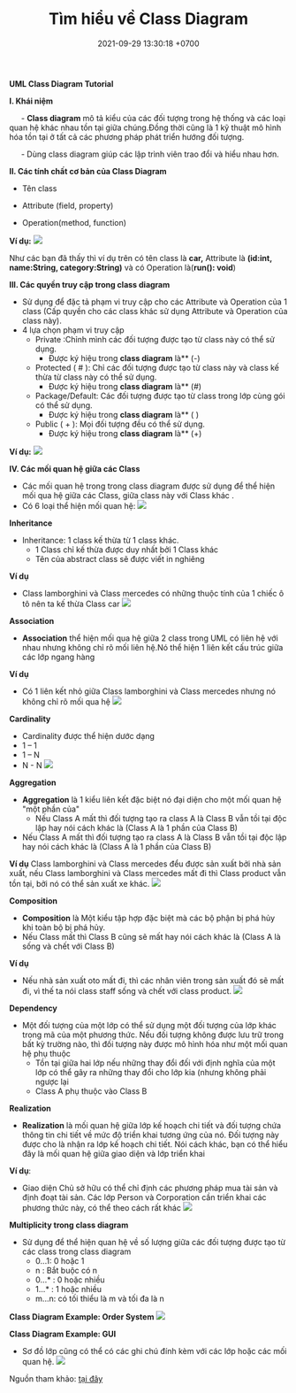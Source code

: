 ﻿---
layout: post
title:  "Tìm hiểu về Class Diagram"
date:   2021-09-29 13:30:18 +0700
categories: jekyll update
---

**UML Class Diagram Tutorial**

**I. Khái niệm**

`	`- **Class diagram** mô tả kiểu của các đối tượng trong hệ thống và các loại quan hệ khác nhau tồn tại giữa chúng.Đồng thời cũng là 1 kỹ thuật mô hình hóa tồn tại ở tất cả các phương pháp phát triển hướng đối tượng.

`	`- Dùng class diagram giúp các lập trình viên trao đổi và hiểu nhau hơn.

**II. Các tính chất cơ bản của Class Diagram**

+ Tên class

+ Attribute (field, property)

+ Operation(method, function)

**Ví dụ:**
![](https://raw.githubusercontent.com/QuocDang0704/QuocDang0704.github.io/master/docs/_posts/Class/Aspose.Words.19cf09df-737a-4d9f-b87d-cbf7d845f5c3.001.png)

Như các bạn đã thấy thì ví dụ trên có tên class là **car,** Attribute là **(id:int, name:String, category:String)** và có Operation là(**run(): void**)

**III. Các quyền truy cập trong class diagram**

- Sử dụng để đặc tả phạm vi truy cập cho các Attribute và Operation của 1 class (Cấp quyền cho các class khác sử dụng Attribute và Operation của class này).
- 4 lựa chọn phạm vi truy cập 
  - Private :Chỉnh mình các đối tượng được tạo từ class này có thể sử dụng.
    - Được ký hiệu trong **class diagram** là** (-)
  - Protected ( # ): Chỉ các đối tượng được tạo từ class này và class kế thừa từ class này có thể sử dụng.
    - Được ký hiệu trong **class diagram** là** (#)
  - Package/Default: Các đối tượng được tạo từ class trong lớp cùng gói có thể sử dụng.
    - Được ký hiệu trong **class diagram** là** ( )
  - Public ( + ): Mọi đối tượng đều có thể sử dụng.
    - Được ký hiệu trong **class diagram** là** (+)

**Ví dụ:**
![](https://raw.githubusercontent.com/QuocDang0704/QuocDang0704.github.io/master/docs/_posts/Class/Aspose.Words.19cf09df-737a-4d9f-b87d-cbf7d845f5c3.002.png)

**IV. Các mối quan hệ giữa các Class**

- Các mối quan hệ trong trong class diagram được sử dụng để thể hiện mối qua hệ giữa các Class, giữa class này với Class khác .
- Có 6 loại thể hiện mối quan hệ:
![](https://raw.githubusercontent.com/QuocDang0704/QuocDang0704.github.io/master/docs/_posts/Class/Aspose.Words.19cf09df-737a-4d9f-b87d-cbf7d845f5c3.003.png)

**Inheritance**  

- Inheritance: 1 class kế thừa từ 1 class khác.
  - 1 Class chỉ kế thừa được duy nhất bởi 1 Class khác
  - Tên của  abstract class  sẽ được viết in nghiêng

**Ví dụ** 
- Class lamborghini và Class mercedes có những thuộc tính của 1 chiếc ô tô nên ta kế thừa Class car
![](https://raw.githubusercontent.com/QuocDang0704/QuocDang0704.github.io/master/docs/_posts/Class/Aspose.Words.19cf09df-737a-4d9f-b87d-cbf7d845f5c3.004.png)


**Association**

- **Association** thể hiện mối qua hệ giữa 2 class trong UML có liên hệ với nhau nhưng không chỉ rõ mối liên hệ.Nó thể hiện 1 liên kết cấu trúc giữa các lớp ngang hàng

**Ví dụ** 
- Có 1 liên kết nhỏ giữa Class lamborghini và Class mercedes nhưng nó không chỉ rõ mối qua hệ 
![](https://raw.githubusercontent.com/QuocDang0704/QuocDang0704.github.io/master/docs/_posts/Class/Aspose.Words.19cf09df-737a-4d9f-b87d-cbf7d845f5c3.005.png)


**Cardinality**

- Cardinality được thể hiện dước dạng 
- 1 – 1
- 1 – N
- N - N
![](https://raw.githubusercontent.com/QuocDang0704/QuocDang0704.github.io/master/docs/_posts/Class/Aspose.Words.19cf09df-737a-4d9f-b87d-cbf7d845f5c3.006.png)

**Aggregation**

- **Aggregation** là 1 kiểu liên kết đặc biệt nó đại diện cho một mối quan hệ "một phần của"
  - Nếu Class A mất thì đối tượng tạo ra class A là Class B vẫn tồi tại độc lập hay nói cách khác là (Class A là 1 phần của Class B)
- Nếu Class A mất thì đối tượng tạo ra class A là Class B vẫn tồi tại độc lập hay nói cách khác là (Class A là 1 phần của Class B)

**Ví dụ**  Class lamborghini và Class mercedes đểu được sản xuất bởi nhà sản xuất, nếu Class lamborghini và Class mercedes mất đi thì Class product vẫn tồn tại, bởi nó có thể sản xuất xe khác.
![](https://raw.githubusercontent.com/QuocDang0704/QuocDang0704.github.io/master/docs/_posts/Class/Aspose.Words.19cf09df-737a-4d9f-b87d-cbf7d845f5c3.007.png)

**Composition**

- **Composition** là Một kiểu tập hợp đặc biệt mà các bộ phận bị phá hủy khi toàn bộ bị phá hủy.
- Nếu Class mất thì Class B cũng sẽ mất hay nói cách khác là (Class A là sống và chết  với Class B)

**Ví dụ**
- Nếu nhà sản xuất oto mất đi, thì các nhân viên trong sản xuất đó sẽ mất đi, vì thế ta nói class staff sống và chết với class product.
![](https://raw.githubusercontent.com/QuocDang0704/QuocDang0704.github.io/master/docs/_posts/Class/Aspose.Words.19cf09df-737a-4d9f-b87d-cbf7d845f5c3.008.png)

**Dependency**

- Một đối tượng của một lớp có thể sử dụng một đối tượng của lớp khác trong mã của một phương thức. Nếu đối tượng không được lưu trữ trong bất kỳ trường nào, thì đối tượng này được mô hình hóa như một mối quan hệ phụ thuộc
  - Tồn tại giữa hai lớp nếu những thay đổi đối với định nghĩa của một lớp có thể gây ra những thay đổi cho lớp kia (nhưng không phải ngược lại
  - Class A phụ thuộc vào Class B

**Realization**

- **Realization** là mối quan hệ giữa lớp kế hoạch chi tiết và đối tượng chứa thông tin chi tiết về mức độ triển khai tương ứng của nó. Đối tượng này được cho là nhận ra lớp kế hoạch chi tiết. Nói cách khác, bạn có thể hiểu đây là mối quan hệ giữa giao diện và lớp triển khai

**Ví dụ**: 
- Giao diện Chủ sở hữu có thể chỉ định các phương pháp mua tài sản và định đoạt tài sản. Các lớp Person và Corporation cần triển khai các phương thức này, có thể theo cách rất khác
![](https://raw.githubusercontent.com/QuocDang0704/QuocDang0704.github.io/master/docs/_posts/Class/Aspose.Words.19cf09df-737a-4d9f-b87d-cbf7d845f5c3.009.png)

**Multiplicity trong class diagram**

- Sử dụng để thể hiện quan hệ về số lượng giữa các đối tượng được tạo từ các class trong class diagram
  - 0...1: 0 hoặc 1
  - n : Bắt buộc có n
  - 0...\* : 0 hoặc nhiều
  - 1...\* : 1 hoặc nhiều
  - m...n: có tối thiểu là m và tối đa là n

**Class Diagram Example: Order System**
![](https://raw.githubusercontent.com/QuocDang0704/QuocDang0704.github.io/master/docs/_posts/Class/Aspose.Words.19cf09df-737a-4d9f-b87d-cbf7d845f5c3.010.png)

**Class Diagram Example: GUI**

- Sơ đồ lớp cũng có thể có các ghi chú đính kèm với các lớp hoặc các mối quan hệ.
![](https://raw.githubusercontent.com/QuocDang0704/QuocDang0704.github.io/master/docs/_posts/Class/Aspose.Words.19cf09df-737a-4d9f-b87d-cbf7d845f5c3.011.png)

Nguồn tham khảo: [tại đây](https://www.visual-paradigm.com/guide/uml-unified-modeling-language/uml-class-diagram-tutorial/)
